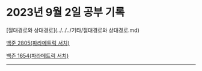 # 2023년 9월 2일 공부 기록

[절대경로와 상대경로](../../../기타/절대경로와 상대경로.md)

[백준 2805(파라메트릭 서치)](../../../Algorithm/SolvedProblem/파라메트릭서치/2805/2805.md)

[백즌 1654(파라메트릭 서치)](../../../Algorithm/SolvedProblem/파라메트릭서치/1654/1654.md)

---
